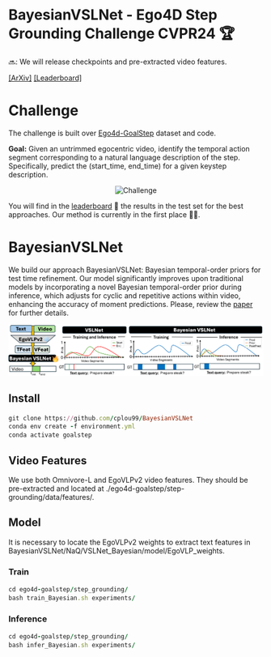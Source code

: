 # BayesianVSLNet - Ego4D Step Grounding Challenge CVPR24 :trophy: 
:soon:: We will release checkpoints and pre-extracted video features.

[[ArXiv]](https://arxiv.org/abs/2406.09575) [[Leaderboard]](https://eval.ai/web/challenges/challenge-page/2188/leaderboard/5405)
# Challenge
The challenge is built over [Ego4d-GoalStep](https://github.com/facebookresearch/ego4d-goalstep?tab=readme-ov-file) dataset and code.

**Goal:** Given an untrimmed egocentric video, identify the temporal action segment corresponding to a natural language description of the step. Specifically, predict the (start_time, end_time) for a given keystep description.
 
 <div align="center">
 <img src="images/teaser_step_grounding.drawio.png" alt="Challenge" width="700"/>
</div>

You will find in the [leaderboard](https://eval.ai/web/challenges/challenge-page/2188/leaderboard/5405) :rocket: the results in the test set for the best approaches. Our method is currently in the first place :rocket::fire:.

 # BayesianVSLNet
We build our approach BayesianVSLNet: Bayesian temporal-order priors for test time refinement. Our model significantly improves upon traditional models by incorporating a novel Bayesian temporal-order prior during inference, which adjusts for cyclic and repetitive actions within video, enhancing the accuracy of moment predictions. Please, review the [paper](https://arxiv.org/abs/2406.09575) for further details.

![Alt text](images/Model.png)


## Install
```ruby
git clone https://github.com/cplou99/BayesianVSLNet
conda env create -f environment.yml
conda activate goalstep
```

## Video Features
We use both Omnivore-L and EgoVLPv2 video features. They should be pre-extracted and located at ./ego4d-goalstep/step-grounding/data/features/.

## Model 
It is necessary to locate the EgoVLPv2 weights to extract text features in BayesianVSLNet/NaQ/VSLNet_Bayesian/model/EgoVLP_weights.

### Train
```ruby
cd ego4d-goalstep/step_grounding/
bash train_Bayesian.sh experiments/
```

### Inference
```ruby
cd ego4d-goalstep/step_grounding/
bash infer_Bayesian.sh experiments/
```

